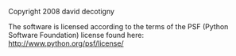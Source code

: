 Copyright 2008 david decotigny

The software is licensed according to the terms of the PSF (Python Software Foundation) license found here: http://www.python.org/psf/license/